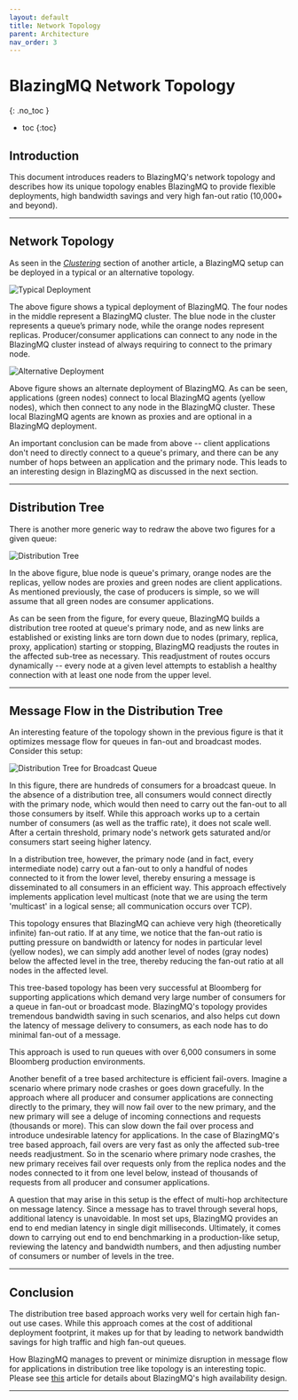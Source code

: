 ```yaml
---
layout: default
title: Network Topology
parent: Architecture
nav_order: 3
---
```


# BlazingMQ Network Topology
{: .no_toc }

* toc
{:toc}

## Introduction

This document introduces readers to BlazingMQ's network topology and describes
how its unique topology enables BlazingMQ to provide flexible deployments, high
bandwidth savings and very high fan-out ratio (10,000+ and beyond).

---

## Network Topology

As seen in the [*Clustering*](../clustering#clustering) section of another
article, a BlazingMQ setup can be deployed in a typical or an alternative
topology.

![Typical Deployment](../../../assets/images/TypicalDeployment.png "Typical BlazingMQ Deployment")

The above figure shows a typical deployment of BlazingMQ.  The four nodes in
the middle represent a BlazingMQ cluster.  The blue node in the cluster
represents a queue’s primary node, while the orange nodes represent
replicas.  Producer/consumer applications can connect to any node in the
BlazingMQ cluster instead of always requiring to connect to the primary node.

![Alternative Deployment](../../../assets/images/AlternativeDeployment.png "Alternative BlazingMQ Deployment")

Above figure shows an alternate deployment of BlazingMQ.  As can be seen,
applications (green nodes) connect to local BlazingMQ agents (yellow nodes),
which then connect to any node in the BlazingMQ cluster.  These local BlazingMQ
agents are known as proxies and are optional in a BlazingMQ deployment.

An important conclusion can be made from above -- client applications don't
need to directly connect to a queue's primary, and there can be any number of
hops between an application and the primary node.  This leads to an interesting
design in BlazingMQ as discussed in the next section.

---

## Distribution Tree

There is another more generic way to redraw the above two figures for a given
queue:

![Distribution Tree](../../../assets/images/tree1.png)

In the above figure, blue node is queue's primary, orange nodes are the
replicas, yellow nodes are proxies and green nodes are client applications.  As
mentioned previously, the case of producers is simple, so we will assume that
all green nodes are consumer applications.

As can be seen from the figure, for every queue, BlazingMQ builds a
distribution tree rooted at queue's primary node, and as new links are
established or existing links are torn down due to nodes (primary, replica,
proxy, application) starting or stopping, BlazingMQ readjusts the routes in the
affected sub-tree as necessary.  This readjustment of routes occurs dynamically
-- every node at a given level attempts to establish a healthy connection with
at least one node from the upper level.

---

## Message Flow in the Distribution Tree

An interesting feature of the topology shown in the previous figure is that it
optimizes message flow for queues in fan-out and broadcast modes.  Consider
this setup:

![Distribution Tree for Broadcast Queue](../../../assets/images/tree2.png)

In this figure, there are hundreds of consumers for a broadcast queue.  In the
absence of a distribution tree, all consumers would connect directly with the
primary node, which would then need to carry out the fan-out to all those
consumers by itself.  While this approach works up to a certain number of
consumers (as well as the traffic rate), it does not scale well.  After a
certain threshold, primary node's network gets saturated and/or consumers start
seeing higher latency.

In a distribution tree, however, the primary node (and in fact, every
intermediate node) carry out a fan-out to only a handful of nodes connected to
it from the lower level, thereby ensuring a message is disseminated to all
consumers in an efficient way.  This approach effectively implements
application level multicast (note that we are using the term 'multicast' in a
logical sense; all communication occurs over TCP).

This topology ensures that BlazingMQ can achieve very high (theoretically
infinite) fan-out ratio.  If at any time, we notice that the fan-out ratio is
putting pressure on bandwidth or latency for nodes in particular level (yellow
nodes), we can simply add another level of nodes (gray nodes) below the
affected level in the tree, thereby reducing the fan-out ratio at all nodes in
the affected level.

This tree-based topology has been very successful at Bloomberg for supporting
applications which demand very large number of consumers for a queue in fan-out
or broadcast mode.  BlazingMQ's topology provides tremendous bandwidth saving
in such scenarios, and also helps cut down the latency of message delivery to
consumers, as each node has to do minimal fan-out of a message.

This approach is used to run queues with over 6,000 consumers in some Bloomberg
production environments.

Another benefit of a tree based architecture is efficient fail-overs.  Imagine
a scenario where primary node crashes or goes down gracefully.  In the approach
where all producer and consumer applications are connecting directly to the
primary, they will now fail over to the new primary, and the new primary will
see a deluge of incoming connections and requests (thousands or more).  This
can slow down the fail over process and introduce undesirable latency for
applications.  In the case of BlazingMQ's tree based approach, fail overs are
very fast as only the affected sub-tree needs readjustment.  So in the scenario
where primary node crashes, the new primary receives fail over requests only
from the replica nodes and the nodes connected to it from one level below,
instead of thousands of requests from all producer and consumer applications.

A question that may arise in this setup is the effect of multi-hop architecture
on message latency.  Since a message has to travel through several hops,
additional latency is unavoidable.  In most set ups, BlazingMQ provides an end
to end median latency in single digit milliseconds.  Ultimately, it comes down
to carrying out end to end benchmarking in a production-like setup, reviewing
the latency and bandwidth numbers, and then adjusting number of consumers or
number of levels in the tree.

---

## Conclusion

The distribution tree based approach works very well for certain high fan-out
use cases.  While this approach comes at the cost of additional deployment
footprint, it makes up for that by leading to network bandwidth savings for
high traffic and high fan-out queues.

How BlazingMQ manages to prevent or minimize disruption in message flow for
applications in distribution tree like topology is an interesting topic.
Please see [this](../high_availability) article for details about BlazingMQ's
high availability design.

---
